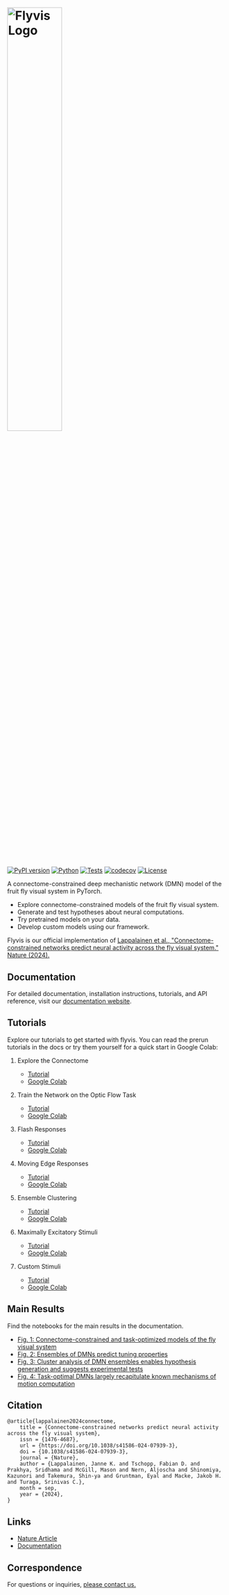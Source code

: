 <h1>
<p style="text-align:left;">
    <img src="docs/docs/images/flyvis_logo_light@150ppi.webp" width="50%" alt="Flyvis Logo">
</p>
</h1>

[![PyPI version](https://badge.fury.io/py/flyvis.svg)](https://badge.fury.io/py/flyvis)
[![Python](https://img.shields.io/pypi/pyversions/flyvis.svg)](https://pypi.org/project/flyvis/)
[![Tests](https://github.com/TuragaLab/flyvis/actions/workflows/auto_test.yml/badge.svg)](https://github.com/TuragaLab/flyvis/actions/workflows/auto_test.yml)
[![codecov](https://codecov.io/gh/TuragaLab/flyvis/branch/main/graph/badge.svg)](https://codecov.io/gh/TuragaLab/flyvis)
[![License](https://img.shields.io/github/license/TuragaLab/flyvis.svg)](https://github.com/TuragaLab/flyvis/blob/main/LICENSE)

A connectome-constrained deep mechanistic network (DMN) model of the fruit fly visual system in PyTorch.

- Explore connectome-constrained models of the fruit fly visual system.
- Generate and test hypotheses about neural computations.
- Try pretrained models on your data.
- Develop custom models using our framework.

Flyvis is our official implementation of
[Lappalainen et al., "Connectome-constrained networks predict neural activity across the fly visual system." Nature (2024).](https://www.nature.com/articles/s41586-024-07939-3)

## Documentation

For detailed documentation, installation instructions, tutorials, and API reference, visit our [documentation website](https://turagalab.github.io/flyvis/).

## Tutorials

Explore our tutorials to get started with flyvis. You can read the prerun tutorials in the docs or try them yourself for a quick start in Google Colab:

1. Explore the Connectome
   - [Tutorial](https://turagalab.github.io/flyvis/examples/01_flyvision_connectome/)
   - [Google Colab](https://colab.research.google.com/github/TuragaLab/flyvis/blob/main/examples/01_flyvision_connectome.ipynb)

2. Train the Network on the Optic Flow Task
   - [Tutorial](https://turagalab.github.io/flyvis/examples/02_flyvision_optic_flow_task/)
   - [Google Colab](https://colab.research.google.com/github/TuragaLab/flyvis/blob/main/examples/02_flyvision_optic_flow_task.ipynb)

3. Flash Responses
   - [Tutorial](https://turagalab.github.io/flyvis/examples/03_flyvision_flash_responses/)
   - [Google Colab](https://colab.research.google.com/github/TuragaLab/flyvis/blob/main/examples/03_flyvision_flash_responses.ipynb)

4. Moving Edge Responses
   - [Tutorial](https://turagalab.github.io/flyvis/examples/04_flyvision_moving_edge_responses/)
   - [Google Colab](https://colab.research.google.com/github/TuragaLab/flyvis/blob/main/examples/04_flyvision_moving_edge_responses.ipynb)

5. Ensemble Clustering
   - [Tutorial](https://turagalab.github.io/flyvis/examples/05_flyvision_umap_and_clustering_models/)
   - [Google Colab](https://colab.research.google.com/github/TuragaLab/flyvis/blob/main/examples/05_flyvision_umap_and_clustering_models.ipynb)

6. Maximally Excitatory Stimuli
   - [Tutorial](https://turagalab.github.io/flyvis/examples/06_flyvision_maximally_excitatory_stimuli/)
   - [Google Colab](https://colab.research.google.com/github/TuragaLab/flyvis/blob/main/examples/06_flyvision_maximally_excitatory_stimuli.ipynb)

7. Custom Stimuli
   - [Tutorial](https://turagalab.github.io/flyvis/examples/07_flyvision_providing_custom_stimuli/)
   - [Google Colab](https://colab.research.google.com/github/TuragaLab/flyvis/blob/main/examples/07_flyvision_providing_custom_stimuli.ipynb)


## Main Results

Find the notebooks for the main results in the documentation.

- [Fig. 1: Connectome-constrained and task-optimized models of the fly visual system](https://turagalab.github.io/flyvis/examples/figure_01_fly_visual_system/)
- [Fig. 2: Ensembles of DMNs predict tuning properties](https://turagalab.github.io/flyvis/examples/figure_02_simple_stimuli_responses/)
- [Fig. 3: Cluster analysis of DMN ensembles enables hypothesis generation and suggests experimental tests](https://turagalab.github.io/flyvis/examples/figure_03_naturalistic_stimuli_responses/)
- [Fig. 4: Task-optimal DMNs largely recapitulate known mechanisms of motion computation](https://turagalab.github.io/flyvis/examples/figure_04_mechanisms/)

## Citation

```
@article{lappalainen2024connectome,
	title = {Connectome-constrained networks predict neural activity across the fly visual system},
	issn = {1476-4687},
	url = {https://doi.org/10.1038/s41586-024-07939-3},
	doi = {10.1038/s41586-024-07939-3},
	journal = {Nature},
	author = {Lappalainen, Janne K. and Tschopp, Fabian D. and Prakhya, Sridhama and McGill, Mason and Nern, Aljoscha and Shinomiya, Kazunori and Takemura, Shin-ya and Gruntman, Eyal and Macke, Jakob H. and Turaga, Srinivas C.},
	month = sep,
	year = {2024},
}
```

## Links

- [Nature Article](https://www.nature.com/articles/s41586-024-07939-3)
- [Documentation](https://turagalab.github.io/flyvis/)

## Correspondence

For questions or inquiries, [please contact us.](mailto:janne.lappalainen@uni-tuebingen.de?cc=jakob.macke@uni-tuebingen.de,turagas@janelia.hhmi.org)
